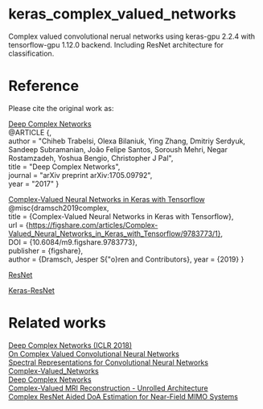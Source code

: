 # keras_complex_valued_networks
Complex valued convolutional nerual networks using keras-gpu 2.2.4 with tensorflow-gpu 1.12.0 backend.
Including ResNet architecture for classification.

#  Reference
Please cite the original work as:  

[Deep Complex Networks](https://github.com/ChihebTrabelsi/deep_complex_networks)  
@ARTICLE {,   
author  = "Chiheb Trabelsi, Olexa Bilaniuk, Ying Zhang, Dmitriy Serdyuk, Sandeep Subramanian, João Felipe Santos, Soroush Mehri, Negar Rostamzadeh, Yoshua Bengio, Christopher J Pal",  
title   = "Deep Complex Networks",  
journal = "arXiv preprint arXiv:1705.09792",  
year    = "2017"
}  
  
[Complex-Valued Neural Networks in Keras with Tensorflow](https://github.com/zengjie617789/keras-complex)  
@misc{dramsch2019complex,  
title     = {Complex-Valued Neural Networks in Keras with Tensorflow},  
url       = {https://figshare.com/articles/Complex-Valued_Neural_Networks_in_Keras_with_Tensorflow/9783773/1},   
DOI       = {10.6084/m9.figshare.9783773},  
publisher = {figshare},   
author    = {Dramsch, Jesper S{\"o}ren and Contributors}, 
 year      = {2019}
}

[ResNet](https://arxiv.org/abs/1512.03385)

[Keras-ResNet](https://github.com/broadinstitute/keras-resnet)

#  Related works
[Deep Complex Networks (ICLR 2018)](https://arxiv.org/abs/1705.09792)  
[On Complex Valued Convolutional Neural Networks](https://arxiv.org/abs/1602.09046)  
[Spectral Representations for Convolutional Neural Networks](https://arxiv.org/abs/1506.03767)  
[Complex-Valued_Networks](https://github.com/wangyifan1027/Complex-Valued_Networks)  
[Deep Complex Networks](https://github.com/Doyosae/Deep_Complex_Networks)  
[Complex-Valued MRI Reconstruction - Unrolled Architecture](https://github.com/MRSRL/complex-networks-release)  
[Complex ResNet Aided DoA Estimation for Near-Field MIMO Systems](https://arxiv.org/abs/2007.10590)

